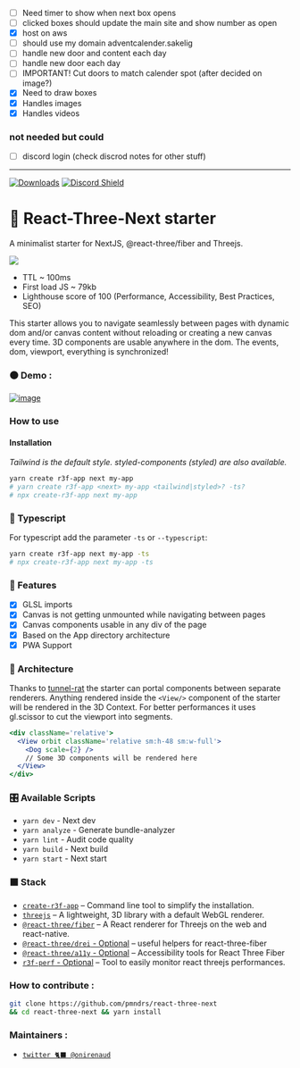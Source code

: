 -[ ] Need timer to show when next box opens
-[ ] clicked boxes should update the main site and show number as open
-[x] host on aws
-[ ] should use my domain adventcalender.sakelig
-[ ] handle new door and content each day
-[ ] handle new door each day
-[ ] IMPORTANT! Cut doors to match calender spot (after decided on image?)
-[x] Need to draw boxes
-[x] Handles images
-[x] Handles videos

### not needed but could
-[ ] discord login (check discrod notes for other stuff)
----------------------------

[![Downloads](https://img.shields.io/npm/dt/create-r3f-app.svg?style=flat&colorA=000000&colorB=000000)](https://www.npmjs.com/package/create-r3f-app) [![Discord Shield](https://img.shields.io/discord/740090768164651008?style=flat&colorA=000000&colorB=000000&label=discord&logo=discord&logoColor=ffffff)](https://discord.gg/ZZjjNvJ)

# :japanese_castle: React-Three-Next starter

A minimalist starter for NextJS, @react-three/fiber and Threejs.

![](https://user-images.githubusercontent.com/2223602/192515435-a3d2c1bb-b79a-428e-92e5-f44c97a54bf7.jpg)

- TTL ~ 100ms
- First load JS ~ 79kb
- Lighthouse score of 100 (Performance, Accessibility, Best Practices, SEO)

This starter allows you to navigate seamlessly between pages with dynamic dom and/or canvas content without reloading or creating a new canvas every time. 3D components are usable anywhere in the dom. The events, dom, viewport, everything is synchronized!

### ⚫ Demo :

[![image](https://user-images.githubusercontent.com/15867665/231395343-fd4770e3-0e39-4f5c-ac30-71d823a9ef1c.png)](https://react-three-next.vercel.app/)

### How to use

#### Installation

_Tailwind is the default style. styled-components (styled) are also available._

```sh
yarn create r3f-app next my-app
# yarn create r3f-app <next> my-app <tailwind|styled>? -ts?
# npx create-r3f-app next my-app
```

### :passport_control: Typescript

For typescript add the parameter `-ts` or `--typescript`:

```sh
yarn create r3f-app next my-app -ts
# npx create-r3f-app next my-app -ts
```

### :mount_fuji: Features

- [x] GLSL imports
- [x] Canvas is not getting unmounted while navigating between pages
- [x] Canvas components usable in any div of the page
- [x] Based on the App directory architecture
- [x] PWA Support

### :bullettrain_side: Architecture

Thanks to [tunnel-rat](https://github.com/pmndrs/tunnel-rat) the starter can portal components between separate renderers. Anything rendered inside the `<View/>` component of the starter will be rendered in the 3D Context. For better performances it uses gl.scissor to cut the viewport into segments.

```jsx
<div className='relative'>
  <View orbit className='relative sm:h-48 sm:w-full'>
    <Dog scale={2} />
    // Some 3D components will be rendered here
  </View>
</div>
```

### :control_knobs: Available Scripts

- `yarn dev` - Next dev
- `yarn analyze` - Generate bundle-analyzer
- `yarn lint` - Audit code quality
- `yarn build` - Next build
- `yarn start` - Next start

### ⬛ Stack

- [`create-r3f-app`](https://github.com/utsuboco/create-r3f-app) &ndash; Command line tool to simplify the installation.
- [`threejs`](https://github.com/mrdoob/three.js/) &ndash; A lightweight, 3D library with a default WebGL renderer.
- [`@react-three/fiber`](https://github.com/pmndrs/react-three-fiber) &ndash; A React renderer for Threejs on the web and react-native.
- [`@react-three/drei` - Optional](https://github.com/pmndrs/drei) &ndash; useful helpers for react-three-fiber
- [`@react-three/a11y` - Optional](https://github.com/pmndrs/react-three-a11y/) &ndash; Accessibility tools for React Three Fiber
- [`r3f-perf` - Optional](https://github.com/RenaudRohlinger/r3f-perf) &ndash; Tool to easily monitor react threejs performances.

### How to contribute :

```bash
git clone https://github.com/pmndrs/react-three-next
&& cd react-three-next && yarn install
```

### Maintainers :

- [`twitter 🐈‍⬛ @onirenaud`](https://twitter.com/onirenaud)
